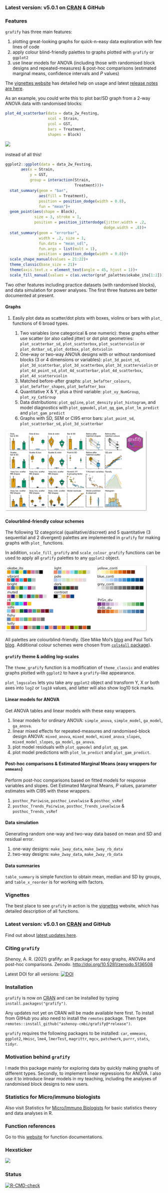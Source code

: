 
### **Latest version: v5.0.1 on [CRAN](https://CRAN.R-project.org/package=grafify) & GitHub**

### Features

`grafify` has three main features:

1.  plotting great-looking graphs for quick-n-easy data exploration with
    few lines of code
2.  apply colour blind-friendly palettes to graphs plotted with
    `grafify` or `ggplot2`
3.  use linear models for ANOVA (including those with randomised block
    designs and repeated-measures) & post-hoc comparisons (estimated
    marginal means, confidence intervals and *P* values)

The [vignettes website](https://grafify-vignettes.netlify.app) has
detailed help on usage and latest [release notes are
here](https://grafify.shenoylab.com/release_notes.html).

As an example, you could write this to plot bar/SD graph from a 2-way
ANOVA data with randomised blocks:

``` r
plot_4d_scatterbar(data = data_2w_Festing, 
                   xcol = Strain,
                   ycol = GST,
                   bars = Treatment,
                   shapes = Block)
```

<img src="man/figures/fig1.jpg" width="90%" />

instead of all this!

``` r
ggplot2::ggplot(data = data_2w_Festing,
       aes(x = Strain,
           y = GST,
           group = interaction(Strain,
                               Treatment)))+
  stat_summary(geom = "bar",
               aes(fill = Treatment),
               position = position_dodge(width = 0.8), 
               fun = "mean")+
  geom_point(aes(shape = Block),
             size = 3, stroke = 1,
             position = position_jitterdodge(jitter.width = .2,
                                            dodge.width = .8))+
  stat_summary(geom = "errorbar",
               width = .2, size = 1,
               fun.data = "mean_sdl",
               fun.args = list(mult = 1),
               position = position_dodge(width = 0.8))+
  scale_shape_manual(values = 21:22)+
  theme_classic(base_size = 21)+
  theme(axis.text.x = element_text(angle = 45, hjust = 1))+
  scale_fill_manual(values = c(as.vector(graf_palettes$okabe_ito[1:2])))
```

Two other features including practice datasets (with randomised blocks),
and data simulation for power analyses. The first three features are
better documented at present.

#### Graphs

1.  Easily plot data as scatter/dot plots with boxes, violins or bars
    with `plot_` functions of 6 broad types.

    1.  Two variables (one categorical & one numeric): these graphs
        either use scatter (or also called jitter) or dot plot
        geometries: `plot_scatterbar_sd`, `plot_scatterbox`,
        `plot_scatterviolin` or `plot_dotbar_sd`, `plot_dotbox`,
        `plot_dotviolin`
    2.  One-way or two-way ANOVA designs with or without randomised
        blocks (3 or 4 dimensions or variables): `plot_3d_point_sd`,
        `plot_3d_scatterbar`, `plot_3d_scatterbox`,
        `plot_3d_scatterviolin` or `plot_4d_point_sd`,
        `plot_4d_scatterbar`, `plot_4d_scatterbox`,
        `plot_4d_scatterviolin`
    3.  Matched before-after graphs: `plot_befafter_colours`,
        `plot_befafter_shapes`, `plot_befafter_box`  
    4.  Quantitative X & Y, plus a third variable: `plot_xy_NumGroup`,
        `plot_xy_CatGroup`
    5.  Data distributions: `plot_qqline`, `plot_density`
        `plot_histogram`, and model diagnostics with `plot_qqmodel`,
        `plot_qq_gam`, `plot_lm_predict` and `plot_gam_predict`
    6.  Graphs with SD, SEM or CI95 error bars: `plot_point_sd`,
        `plot_scatterbar_sd`, `plot_3d_scatterbar`

<img src="man/figures/all_graphsv3.2.0.png" width="90%" />

#### Colourblind-friendly colour schemes

The following 12 categorical (qualitative/discreet) and 5 quantitative
(3 sequential and 2 divergent) palettes are implemented in `grafify` for
making graphs with `plot_` functions.

In addition, `scale_fill_grafify` and `scale_colour_grafify` functions
can be used to apply all `grafify` palettes to any `ggplot2` object.

<img src="man/figures/grafify_palettesv320.png" width="90%" />

All palettes are colourblind-friendly. (See Mike Mol’s
[blog](https://mikemol.github.io/technique/colorblind/2018/02/11/color-safe-palette.html)
and Paul Tol’s [blog](https://personal.sron.nl/~pault/#sec:qualitative).
Additional colour schemes were chosen from [`cols4all`
package](https://github.com/cols4all/cols4all-R)).

#### `grafify` theme & adding log-scales

The `theme_grafify` function is a modification of `theme_classic` and
enables graphs plotted with `ggplot2` to have a `grafify`-like
appearance.

`plot_logscales` lets you take any `ggplot2` object and transform Y, X
or both axes into `log2` or `log10` values, and latter will also show
log10 tick marks.

#### Linear models for ANOVA

Get ANOVA tables and linear models with these easy wrappers.

1.  linear models for ordinary ANOVA: `simple_anova`, `simple_model`,
    `ga_model`, `ga_anova`.
2.  linear mixed effects for repeated-measures and randomised-block
    design ANOVA: `mixed_anova`, `mixed_model`, `mixed_anova_slopes`,
    `mixed_model_slopes`, `ga_model`, `ga_anova`.
3.  plot model residuals with `plot_qqmodel` and `plot_qq_gam`.
4.  plot model predictions with `plot_lm_predict` and
    `plot_gam_predict`.

#### Post-hoc comparisons & Estimated Marginal Means (easy wrappers for `emmeans`)

Perform post-hoc comparisons based on fitted models for response
variables and slopes. Get Estimated Marginal Means, *P* values,
parameter estimates with CI95 with these wrappers.

1.  `posthoc_Pariwise`, `posthoc_Levelwise` & `posthoc_vsRef`
2.  `posthoc_Trends_Pairwise`, `posthoc_Trends_Levelwise` &
    `posthoc_Trends_vsRef`

#### Data simulation

Generating random one-way and two-way data based on mean and SD and
residual error.

1.  one-way designs: `make_1way_data`, `make_1way_rb_data`
2.  two-way designs: `make_2way_data`, `make_2way_rb_data`

#### Data summaries

`table_summary` is simple function to obtain mean, median and SD by
groups, and `table_x_reorder` is for working with factors.

### Vignettes

The best place to see `grafify` in action is the
[vignettes](https://grafify-vignettes.netlify.app) website, which has
detailed description of all functions.

### **Latest version: v5.0.1 on [CRAN](https://CRAN.R-project.org/package=grafify) and GitHub**

Find out about [latest updates
here](https://grafify.shenoylab.com/release_notes.html).

### Citing `grafify`

Shenoy, A. R. (2021) grafify: an R package for easy graphs, ANOVAs and
post-hoc comparisons. Zenodo. <http://doi.org/10.5281/zenodo.5136508>

Latest DOI for all versions:
[![DOI](https://zenodo.org/badge/DOI/10.5281/zenodo.5136507.svg)](https://doi.org/10.5281/zenodo.5136507)

### Installation

`grafify` is now on [CRAN](https://CRAN.R-project.org/package=grafify)
and can be installed by typing `install.packages("grafify")`.

Any updates not yet on CRAN will be made available here first. To
install from GitHub you also need to install the `remotes` package. Then
type `remotes::install_github("ashenoy-cmbi/grafify@*release")`.

`grafify` requires the following packages to be installed: `car`,
`emmeans`, `ggplot2`, `Hmisc`, `lme4`, `lmerTest`, `magrittr`, `mgcv`,
`patchwork`, `purrr`, `stats`, `tidyr`.

### Motivation behind `grafify`

I made this package mainly for exploring data by quickly making graphs
of different types. Secondly, to implement linear regressions for ANOVA.
I also use it to introduce linear models in my teaching, including the
analyses of randomised block designs to new users.

### Statistics for Micro/immuno biologists

Also visit Statistics for [Micro/Immuno
Biologists](https://biostats.shenoylab.com/) for basic statistics theory
and data analyses in R.

### Function references

Go to this [website](https://ashenoy-cmbi.github.io/grafify/index.html)
for function documentations.

### Hexsticker

<img src="man/figures/grafify.png" width="150px" />

### Status

<!-- badges: start -->

[![R-CMD-check](https://github.com/ashenoy-cmbi/grafify/workflows/R-CMD-check/badge.svg)](https://github.com/ashenoy-cmbi/grafify/actions)
